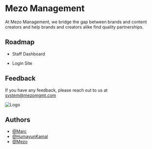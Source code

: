 
# Mezo Management

At Mezo Management, we bridge the gap between brands and content creators and help brands and creators alike find quality partnerships.


## Roadmap

- Staff Dashboard

- Login Site


## Feedback

If you have any feedback, please reach out to us at system@mezomgmt.com


![Logo](https://cdn.discordapp.com/attachments/945715205567037510/946295443506208788/unknown.png)


## Authors

- [@Marc](https://github.com/MarcWebDev)
- [@HumayunKamal](https://github.com/HumayunKamal)
- [@Mezo](https://github.com/mezotv)

